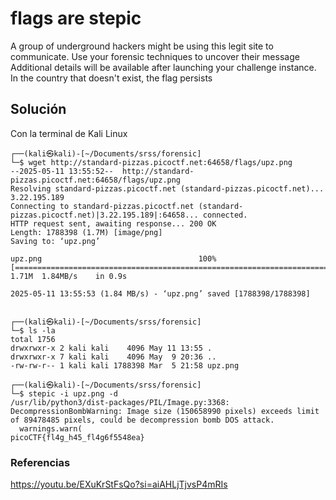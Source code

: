 # flags are stepic
A group of underground hackers might be using this legit site to communicate. Use your forensic techniques to uncover their message
Additional details will be available after launching your challenge instance.
In the country that doesn't exist, the flag persists

## Solución
Con la terminal de Kali Linux
```
┌──(kali㉿kali)-[~/Documents/srss/forensic]
└─$ wget http://standard-pizzas.picoctf.net:64658/flags/upz.png
--2025-05-11 13:55:52--  http://standard-pizzas.picoctf.net:64658/flags/upz.png
Resolving standard-pizzas.picoctf.net (standard-pizzas.picoctf.net)... 3.22.195.189
Connecting to standard-pizzas.picoctf.net (standard-pizzas.picoctf.net)|3.22.195.189|:64658... connected.
HTTP request sent, awaiting response... 200 OK
Length: 1788398 (1.7M) [image/png]
Saving to: ‘upz.png’

upz.png                                   100%[===================================================================================>]   1.71M  1.84MB/s    in 0.9s    

2025-05-11 13:55:53 (1.84 MB/s) - ‘upz.png’ saved [1788398/1788398]

                                                                                                                                                                      
┌──(kali㉿kali)-[~/Documents/srss/forensic]
└─$ ls -la 
total 1756
drwxrwxr-x 2 kali kali    4096 May 11 13:55 .
drwxrwxr-x 7 kali kali    4096 May  9 20:36 ..
-rw-rw-r-- 1 kali kali 1788398 Mar  5 21:58 upz.png
                                                                                                                                                                      
┌──(kali㉿kali)-[~/Documents/srss/forensic]
└─$ stepic -i upz.png -d   
/usr/lib/python3/dist-packages/PIL/Image.py:3368: DecompressionBombWarning: Image size (150658990 pixels) exceeds limit of 89478485 pixels, could be decompression bomb DOS attack.
  warnings.warn(
picoCTF{fl4g_h45_fl4g6f5548ea}  
```

### Referencias
https://youtu.be/EXuKrStFsQo?si=aiAHLjTjvsP4mRIs